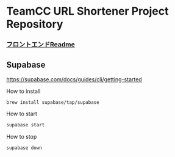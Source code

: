 # TeamCC URL Shortener Project Repository

### [フロントエンドReadme](./frontend/README.md)

## Supabase

https://supabase.com/docs/guides/cli/getting-started

How to install

```
brew install supabase/tap/supabase
```

How to start

```sh
supabase start
```

How to stop

```sh
supabase down
```
